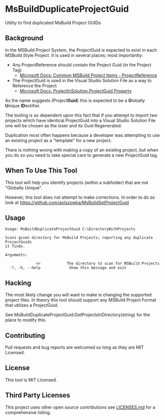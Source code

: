 # MsBuildDuplicateProjectGuid
Utility to find duplicated MsBuild Project GUIDs

## Background
In the MSBuild Project System, the ProjectGuid is expected to exist in each MSBuild Style Project. It is used in several places; most importantly:

* Any ProjectReference should contain the Project Guid (in the Project Tag)
    * [Microsoft Docs: Common MSBuild Project Items - ProjectReference](https://docs.microsoft.com/en-us/visualstudio/msbuild/common-msbuild-project-items?view=vs-2017#projectreference)
* The ProjectGuid is used in the Visual Studio Solution File as a way to Reference the Project
    * [Microsoft Docs: ProjectInSolution.ProjectGuid Property](https://docs.microsoft.com/en-us/dotnet/api/microsoft.visualstudio.workspace.extensions.msbuild.projectinsolution.projectguid?view=visualstudiosdk-2017)

As the name suggests (Project**Guid**) this is expected to be a **G**lobally **U**nique **ID**entifier.

The tooling is so dependent upon this fact that if you attempt to import two projects which have identical ProjectGuid into a Visual Studio Solution File one will be chosen as the loser and its Guid Regenerated.

Duplication most often happens because a developer was attempting to use an existing project as a "template" for a new project.

There is nothing wrong with making a copy of an existing project, but when you do so you need to take special care to generate a new ProjectGuid tag.

## When To Use This Tool
This tool will help you identify projects (within a subfolder) that are not "Globally Unique".

However, this tool does not attempt to make corrections. In order to do so look at https://github.com/aolszowka/MsBuildSetProjectGuid


## Usage
```
Usage: MsBuildDuplicateProjectGuid C:\DirectoryWithProjects

Scans given directory for MsBuild Projects; reporting any duplicate ProjectGuids
it finds.

Arguments:

              <>            The directory to scan for MSBuild Projects
  -?, -h, --help             Show this message and exit
```

## Hacking
The most likely change you will want to make is changing the supported project files. In theory this tool should support any MSBuild Project Format that utilizes a ProjectGuid.

See MsBuildDuplicateProjectGuid.GetProjectsInDirectory(string) for the place to modify this.

## Contributing
Pull requests and bug reports are welcomed so long as they are MIT Licensed.

## License
This tool is MIT Licensed.

## Third Party Licenses
This project uses other open source contributions see [LICENSES.md](LICENSES.md) for a comprehensive listing.
